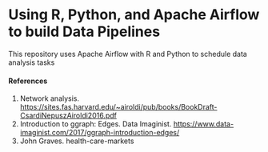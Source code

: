 # Using R, Python, and Apache Airflow to build Data Pipelines 
This repository uses Apache Airflow with R and Python to schedule data analysis tasks







#### References
1. Network analysis. https://sites.fas.harvard.edu/~airoldi/pub/books/BookDraft-CsardiNepuszAiroldi2016.pdf
2. Introduction to ggraph: Edges. Data Imaginist. https://www.data-imaginist.com/2017/ggraph-introduction-edges/
3. John Graves. health-care-markets 
